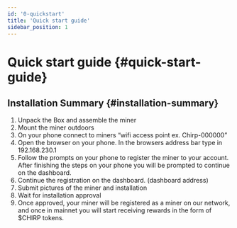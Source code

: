 ```yaml
---
id: '0-quickstart'
title: 'Quick start guide'
sidebar_position: 1
---
```


# Quick start guide {#quick-start-guide}

## Installation Summary {#installation-summary}

1. Unpack the Box and assemble the miner
2. Mount the miner outdoors
3. On your phone connect to miners “wifi access point ex. Chirp-000000”
4. Open the browser on your phone. In the browsers address bar type in 192.168.230.1  
5. Follow the prompts on your phone to register the miner to your account. After finishing the steps on your phone you will be prompted to continue on the dashboard.
6. Continue the registration on the dashboard. (dashboard address)
7. Submit pictures of the miner and installation
8. Wait for installation approval
9. Once approved, your miner will be registered as a miner on our network, and once in mainnet you will start receiving rewards in the form of $CHIRP tokens.
